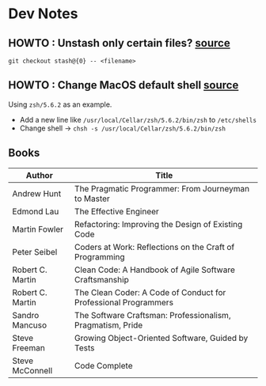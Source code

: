 # Dev Notes

## HOWTO : Unstash only certain files? [source](https://stackoverflow.com/questions/15264553/how-to-unstash-only-certain-files/22555169)

`git checkout stash@{0} -- <filename>`

## HOWTO : Change MacOS default shell [source](https://admin-serv.net/blog/560/debian-changer-le-shell-par-defaut-avec-chsh/)

Using `zsh/5.6.2` as an example.

- Add a new line like `/usr/local/Cellar/zsh/5.6.2/bin/zsh` to `/etc/shells`
- Change shell -> `chsh -s /usr/local/Cellar/zsh/5.6.2/bin/zsh`

## Books

| Author | Title |
|---|--|
| Andrew Hunt | 	The Pragmatic Programmer: From Journeyman to Master |
| Edmond Lau |	The Effective Engineer |
| Martin Fowler |	Refactoring: Improving the Design of Existing Code |
| Peter Seibel |	Coders at Work: Reflections on the Craft of Programming |
| Robert C. Martin |	Clean Code: A Handbook of Agile Software Craftsmanship |
| Robert C. Martin |	The Clean Coder: A Code of Conduct for Professional Programmers |
| Sandro Mancuso |	The Software Craftsman: Professionalism, Pragmatism, Pride |
| Steve Freeman |	Growing Object-Oriented Software, Guided by Tests |
| Steve McConnell |	Code Complete |
